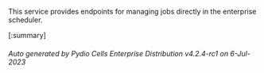 






This service provides endpoints for managing jobs directly in the enterprise scheduler.

[:summary]

###### Auto generated by Pydio Cells Enterprise Distribution v4.2.4-rc1 on 6-Jul-2023
